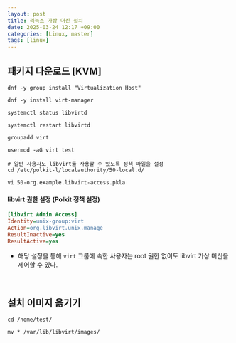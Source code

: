 ```yaml
---
layout: post
title: 리눅스 가상 머신 설치
date: 2025-03-24 12:17 +09:00
categories: [Linux, master]
tags: [linux]     
---
```


## 패키지 다운로드 [KVM]

```shell
dnf -y group install "Virtualization Host"

dnf -y install virt-manager

systemctl status libvirtd

systemctl restart libvirtd

groupadd virt

usermod -aG virt test

# 일반 사용자도 libvirt를 사용할 수 있도록 정책 파일을 설정
cd /etc/polkit-l/localauthority/50-local.d/

vi 50-org.example.libvirt-access.pkla
```

#### libvirt 권한 설정 (Polkit 정책 설정)

```ini
[libvirt Admin Access]
Identity=unix-group:virt
Action=org.libvirt.unix.manage
ResultInactive=yes
ResultActive=yes
```

- 해당 설정을 통해 `virt` 그룹에 속한 사용자는 root 권한 없이도 libvirt 가상 머신을 제어할 수 있다.


<br>

## 설치 이미지 옮기기

```shell
cd /home/test/

mv * /var/lib/libvirt/images/
```

